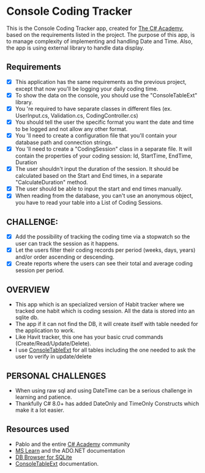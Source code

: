 # Console Coding Tracker  
This is the Console Coding Tracker app, created for [The C# Academy](https://www.thecsharpacademy.com/#), based on the requirements listed in the project.
The purpose of this app, is to manage complexity of implementing and handling Date and Time. Also, the app is using external library to handle data display.

## Requirements  
- [x] This application has the same requirements as the previous project, except that now you'll be logging your daily coding time.
- [x] To show the data on the console, you should use the "ConsoleTableExt" library.
- [x] You 're required to have separate classes in different files (ex. UserInput.cs, Validation.cs, CodingController.cs)
- [x] You should tell the user the specific format you want the date and time to be logged and not allow any other format.
- [x] You 'll need to create a configuration file that you'll contain your database path and connection strings.
- [x] You 'll need to create a "CodingSession" class in a separate file. It will contain the properties of your coding session: Id, StartTime, EndTime, Duration
- [x] The user shouldn't input the duration of the session. It should be calculated based on the Start and End times, in a separate "CalculateDuration" method.
- [x] The user should be able to input the start and end times manually.
- [x] When reading from the database, you can't use an anonymous object, you have to read your table into a List of Coding Sessions.

## CHALLENGE: 
- [x] Add the possibility of tracking the coding time via a stopwatch so the user can track the session as it happens.
- [x] Let the users filter their coding records per period (weeks, days, years) and/or order ascending or descending.
- [x] Create reports where the users can see their total and average coding session per period.

## OVERVIEW
- This app which is an specialized version of Habit tracker where we tracked one habit which is coding session.  All the data is stored into an sqlite db.
- The app if it can not find the DB, it will create itself with table needed for the application to work.
- Like Havit tracker, this one has your basic crud commands (Create/Read/Update/Delete).
- I use [ConsoleTableExt](https://github.com/minhhungit/ConsoleTableExt) for all tables including the one needed to ask the user to verify in update/delete

## PERSONAL CHALLENGES
- When using raw sql and using DateTime can be a serious challenge in learning and patience.
- Thankfully C# 8.0+ has added DateOnly and TimeOnly Constructs which make it a lot easier.

## Resources used

- Pablo and the entire [C# Academy](https://www.thecsharpacademy.com/#) community
- [MS Learn](https://learn.microsoft.com/en-us/) and the ADO.NET documentation
- [DB Browser for SQLite](https://sqlitebrowser.org/)
- [ConsoleTableExt](https://github.com/minhhungit/ConsoleTableExt) documentation.

